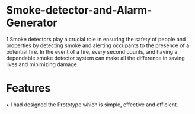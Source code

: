 # Smoke-detector-and-Alarm-Generator
1.Smoke detectors play a crucial role in ensuring the safety of people and properties by detecting smoke and alerting occupants to the presence of a potential fire. In the event of a fire, every second counts, and having a dependable smoke detector system can make all the difference in saving lives and minimizing damage.

# Features
• I had designed the Prototype which is simple, effective and efficient.
